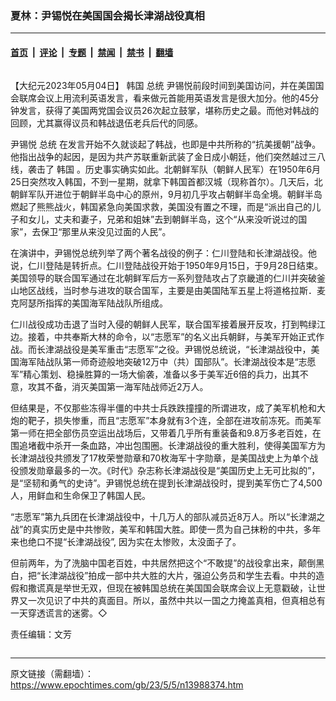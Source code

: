 ### 夏林：尹锡悦在美国国会揭长津湖战役真相

---

#### [首页](../../../..?n13988374) &nbsp;|&nbsp; [评论](../../../../../epoch-comment?n13988374) &nbsp;|&nbsp; [专题](../../../../../epoch-special?n13988374) &nbsp;|&nbsp; [禁闻](../../../../../epoch-news?n13988374) &nbsp;|&nbsp; [禁书](../../../../../books?n13988374) &nbsp;|&nbsp; [翻墙](https://github.com/gfw-breaker/nogfw/blob/master/README.md?n13988374)


<div class="column" id="artbody" itemprop="articleBody">
 <!-- article content begin -->
 <p>
  【大纪元2023年05月04日】
  <ok href="https://www.epochtimes.com/gb/tag/%E9%9F%A9%E5%9B%BD.html">
   韩国
  </ok>
  <ok href="https://www.epochtimes.com/gb/tag/%E6%80%BB%E7%BB%9F.html">
   总统
  </ok>
  尹锡悦前段时间到美国访问，并在美国国会联席会议上用流利英语发言，看来做元首能用英语发言是很大加分。他的45分钟发言，获得了美国两党国会议员26次起立鼓掌，堪称历史之最。而他对韩战的回顾，尤其赢得议员和韩战退伍老兵后代的同感。
 </p>
 <p>
  尹锡悦
  <ok href="https://www.epochtimes.com/gb/tag/%E6%80%BB%E7%BB%9F.html">
   总统
  </ok>
  在发言开始不久就谈起了韩战，也即是中共所称的“抗美援朝”战争。他指出战争的起因，是因为共产苏联重新武装了金日成小朝廷，他们突然越过三八线，袭击了
  <ok href="https://www.epochtimes.com/gb/tag/%E9%9F%A9%E5%9B%BD.html">
   韩国
  </ok>
  。历史事实确实如此。北朝鲜军队（朝鲜人民军）在1950年6月25日突然攻入韩国，不到一星期，就拿下韩国首都汉城（现称首尔）。几天后，北朝鲜军队开进位于朝鲜半岛中心的原州，9月初几乎攻占朝鲜半岛全境。朝鲜半岛燃起了熊熊战火，韩国紧急向美国求救，美国没有置之不理，而是“派出自己的儿子和女儿，丈夫和妻子，兄弟和姐妹”去到朝鲜半岛，这个“从来没听说过的国家”，去保卫“那里从来没见过面的人民”。
 </p>
 <p>
  在演讲中，尹锡悦总统列举了两个著名战役的例子：仁川登陆和长津湖战役。他说，仁川登陆是转折点。仁川登陆战役开始于1950年9月15日，于9月28日结束。美国领导的联合国军通过在北朝鲜军后方一系列登陆攻占了京畿道的仁川并突破釜山地区战线，当时参与进攻的联合国军，主要是由美国陆军五星上将道格拉斯．麦克阿瑟所指挥的美国海军陆战队所组成。
 </p>
 <p>
  仁川战役成功击退了当时入侵的朝鲜人民军，联合国军接着展开反攻，打到鸭绿江边。接着，中共奉斯大林的命令，以“志愿军”的名义出兵朝鲜，与美军开始正式作战。而长津湖战役是美军重击“志愿军”之役。尹锡悦总统说，“长津湖战役中，美国海军陆战队第一师奇迹般地突破12万中（共）国部队”。长津湖战役本是“志愿军”精心策划、稳操胜算的一场大偷袭，准备以多于美军近6倍的兵力，出其不意，攻其不备，消灭美国第一海军陆战师近2万人。
 </p>
 <p>
  但结果是，不仅那些冻得半僵的中共士兵跌跌撞撞的所谓进攻，成了美军机枪和大炮的靶子，损失惨重，而且“志愿军”本身就有3个连，全部在进攻前冻死。而美军第一师在把全部伤员空运出战场后，又带着几乎所有重装备和9.8万多老百姓，在围追堵截中杀开一条血路，冲出包围圈。长津湖战役的重大胜利，使得美国军方为长津湖战役共颁发了17枚荣誉勋章和70枚海军十字勋章，是美国战史上为单个战役颁发勋章最多的一次。《时代》杂志称长津湖战役是“美国历史上无可比拟的”，是“坚韧和勇气的史诗”。尹锡悦总统在提到长津湖战役时，提到美军伤亡了4,500人，用鲜血和生命保卫了韩国人民。
 </p>
 <p>
  “志愿军”第九兵团在长津湖战役中，十几万人的部队减员近8万人。所以“长津湖之战”的真实历史是中共惨败，美军和韩国大胜。即使一贯为自己抹粉的中共，多年来也绝口不提“长津湖战役”, 因为实在太惨败，太没面子了。
 </p>
 <p>
  但前两年，为了洗脑中国老百姓，中共居然把这个“不敢提”的战役拿出来，颠倒黑白，把“长津湖战役”拍成一部中共大胜的大片，强迫公务员和学生去看。中共的造假和撒谎真是举世无双，但现在被韩国总统在美国国会联席会议上无意戳破，让世界又一次见识了中共的真面目。所以，虽然中共以一国之力掩盖真相，但真相总有一天穿透谎言的迷雾。◇
 </p>
 <p>
  责任编辑：文芳
 </p>
 <!-- article content end -->
</div>


---

原文链接（需翻墙）：https://www.epochtimes.com/gb/23/5/5/n13988374.htm